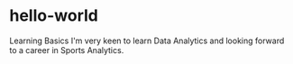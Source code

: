 # hello-world
Learning Basics
I'm very keen to learn Data Analytics and looking forward to a career in Sports Analytics.
